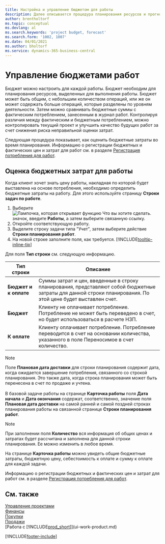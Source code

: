 ```yaml
---
title: Настройка и управление бюджетом для работы
description: Далее описывается процедура планирования ресурсов и прогнозирования и контроля себестоимости для проекта путем настройки бюджета для каждой работы.
author: brentholtorf
ms.topic: conceptual
ms.devlang: al
ms.search.keywords: 'project budget, forecast'
ms.search.form: '1002, 1007'
ms.date: 04/01/2021
ms.author: bholtorf
ms.service: dynamics-365-business-central
---
```

# Управление бюджетами работ

Бюджет можно настроить для каждой работы. Бюджет необходим для планирования ресурсов, выделенных для выполнения работы. Бюджет может быть общим, с небольшим количеством операций, или же он может содержать больше операций, которые разделены по уровням деятельности. Затем можно сравнивать бюджетные суммы с фактическим потреблением, занесенным в журнал работ. Контролируя различия между фактическим и бюджетным потреблением, можно контролировать текущий проект и улучшить качество будущих работ за счет снижения риска неправильной оценки затрат.

Следующая процедура показывает, как оценить бюджетные затраты во время планирования. Информацию о регистрации бюджетных и фактических цен и затрат для работ см. в разделе [Регистрация потребления для работ](projects-how-record-job-usage.md).  

## <a name="JobBudgetCosts"></a> Оценка бюджетных затрат для работы
Когда клиент хочет знать цену работы, накладная по которой будет выставлена на основе потребления, необходимо определить бюджетные затраты на работу. Для этого используйте страницу **Строки задач по работе**.

1. Выберите ![Лампочка, которая открывает функцию Что вы хотите сделать.](media/ui-search/search_small.png "Что вы хотите сделать") значок, введите **Работы**, а затем выберите связанную ссылку.  
2. Откройте соответствующую работу.
3. Выделите строку задачи типа "Учет", затем выберите действие **Строки планирования работ**.
4. На новой строке заполните поля, как требуется. [!INCLUDE[tooltip-inline-tip](includes/tooltip-inline-tip_md.md)]   

Для поля **Тип строки** см. следующую информацию.  

| Тип строки | Описание |
| --- | --- |
| **Бюджет и к оплате** |Суммы затрат и цен, введенные в строку планирования, представляют собой бюджетные затраты для данной строки планирования. По этой цене будет выставлен счет. |
| **Бюджет** |Клиенту не оплачивает потребление. Потребление не может быть переведено в счет, но будет использоваться в расчете НЗП. |
| **К оплате** |Клиенту оплачивает потребление. Потребление переводится в счет на основании количества, указанного в поле Переносимое в счет количество. |

> [!NOTE]  
> Поле **Плановая дата доставки** для строки планирования содержит дата, когда ожидается завершение потребления, связанного со строкой планирования. Это также дата, когда строка планирования может быть перенесена в счет по продаже и учтена. <br /><br /> В базовой задаче работы на странице **Карточка работы** поля **Дата начала** и **Дата окончания** содержат, соответственно, значение поля **Плановая дата доставки** на самой ранней и самой поздней строках планирования работы на связанной странице **Строки планирования работ**.

> [!NOTE]  
>   При заполнении поля **Количество** вся информация об общих ценах и затратах будет рассчитана и заполнена для данной строки планирования. Ее можно изменить в любое время.

На странице **Карточка работы** можно увидеть общие бюджетные затраты, бюджетную цену, себестоимость к оплате и сумму к оплате для каждой задачи.

Информацию о регистрации бюджетных и фактических цен и затрат для работ см. в разделе [Регистрация потребления для работ](projects-how-record-job-usage.md).

## См. также

[Управление проектами](projects-manage-projects.md)  
[Финансы](finance.md)  
[Покупки](purchasing-manage-purchasing.md)  
[Продажи](sales-manage-sales.md)  
[Работа с [!INCLUDE[prod_short](includes/prod_short.md)]](ui-work-product.md)  


[!INCLUDE[footer-include](includes/footer-banner.md)]
